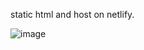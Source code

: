 static html and host on netlify.

![image](https://user-images.githubusercontent.com/12653147/60147206-2a153b80-97ff-11e9-9743-7c5805905cdf.png)
